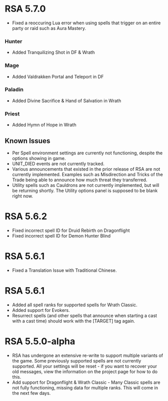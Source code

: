 
# RSA 5.7.0
* Fixed a reoccuring Lua error when using spells that trigger on an entire party or raid such as Aura Mastery.

### Hunter
* Added Tranquilizing Shot in DF & Wrath
### Mage
* Added Valdrakken Portal and Teleport in DF

### Paladin
* Added Divine Sacrifice & Hand of Salvation in Wrath

### Priest
* Added Hymn of Hope in Wrath

## Known Issues
* Per Spell environment settings are currently not functioning, despite the options showing in game.
* UNIT_DIED events are not currently tracked.
* Various announcements that existed in the prior release of RSA are not currently implemented. Examples such as Misdirection and Tricks of the Trade being able to announce how much threat they transferred.
* Utility spells such as Cauldrons are not currently implemented, but will be returning shortly. The Utility options panel is supposed to be blank right now.

# RSA 5.6.2
* Fixed incorrect spell ID for Druid Rebirth on Dragonflight
* Fixed incorrect spell ID for Demon Hunter Blind
# RSA 5.6.1
* Fixed a Translation Issue with Traditional Chinese.

# RSA 5.6.1
* Added all spell ranks for supported spells for Wrath Classic.
* Added support for Evokers.
* Resurrect spells (and other spells that announce when starting a cast with a cast time) should work with the [TARGET] tag again.

# RSA 5.5.0-alpha
* RSA has undergone an extensive re-write to support multiple variants of the game. Some previously supported spells are not currently supported. All your settings will be reset - if you want to recover your old messages, view the information on the project page for how to do this.
* Add support for Dragonflight & Wrath Classic - Many Classic spells are not fully functioning, missing data for multiple ranks. This will come in the next few days.
